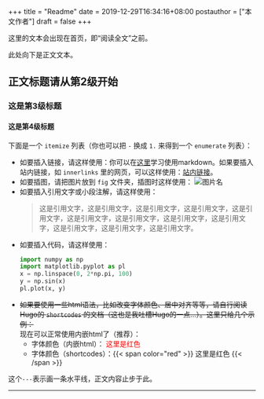 +++
title = "Readme"
date = 2019-12-29T16:34:16+08:00
postauthor = ["本文作者"]
draft = false
+++

这里的文本会出现在首页，即“阅读全文”之前。

<!--more-->

此处向下是正文文本。

## 正文标题请从第2级开始

### 这是第3级标题

#### 这是第4级标题

下面是一个 `` itemize `` 列表（你也可以把 `` - `` 换成 `` 1. `` 来得到一个 `` enumerate `` 列表）：

- 如要插入链接，请这样使用：你可以在[这里](https://guides.github.com/features/mastering-markdown/)学习使用markdown。如果要插入站内链接，如 `` innerlinks `` 里的网页，可以这样使用：[站内链接](/blog/innerlinks/readme/)。
- 如要插图，请把图片放到 `` fig `` 文件夹，插图时这样使用：
   ![图片名](/blog/fig/name.png)
- 如要插入引用文字或小段注解，请这样使用：
   > 这是引用文字，这是引用文字，这是引用文字，这是引用文字，这是引用文字，这是引用文字，这是引用文字，这是引用文字，这是引用文字，这是引用文字，这是引用文字，这是引用文字。
- 如要插入代码，请这样使用：
   ```python
   import numpy as np
   import matplotlib.pyplot as pl
   x = np.linspace(0, 2*np.pi, 100)
   y = np.sin(x)
   pl.plot(x, y)
   ```
- ~~如果要使用一些html语法，比如改变字体颜色、居中对齐等等，请自行阅读Hugo的 `` shortcodes `` 的文档（这也是我吐槽Hugo的一点...）。这里只给几个示例：~~ <br> 现在可以正常使用内嵌html了（推荐）：
   - 字体颜色（内嵌html）：<span style="color:red;"> 这里是红色 </span>
   - 字体颜色（shortcodes）：{{< span color="red" >}} 这里是红色 {{< /span >}}

这个`` --- ``表示画一条水平线，正文内容止步于此。

---

